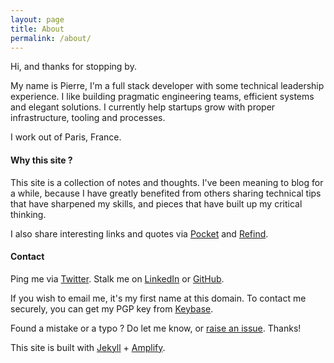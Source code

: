 ```yaml
---
layout: page
title: About
permalink: /about/
---
```


Hi, and thanks for stopping by.

My name is Pierre, I'm a full stack developer with some technical leadership experience. I like building pragmatic engineering teams, efficient systems and elegant solutions. I currently help startups grow with proper infrastructure, tooling and processes.

I work out of Paris, France.

#### Why this site ?

This site is a collection of notes and thoughts. I've been meaning to blog for a while, because I have greatly benefited from others sharing technical tips that have sharpened my skills, and pieces that have built up my critical thinking.

I also share interesting links and quotes via [Pocket](https://getpocket.com/@lavaux "Pierre Lavaux on Pocket") and [Refind](https://refind.com/prlvx "Pierre Lavaux on Refind").

#### Contact

Ping me via [Twitter](https://twitter.com/prlvx "Pierre Lavaux on Twitter"). Stalk me on [LinkedIn](https://www.linkedin.com/in/pierrelavaux "Pierre Lavaux on LinkedIn") or [GitHub](https://github.com/PierreLvx "Pierre Lavaux on GitHub").

If you wish to email me, it's my first name at this domain. To contact me securely, you can get my PGP key from [Keybase](https://keybase.io/pierrelavaux/pgp_keys.asc).

Found a mistake or a typo ? Do let me know, or [raise an issue](https://github.com/PierreLvx/lavaux.lv/issues). Thanks!

This site is built with [Jekyll](http://jekyllrb.com) + [Amplify](https://github.com/PierreLvx/lavaux.lv).
